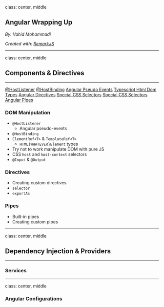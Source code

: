 class: center, middle

## Angular Wrapping Up

_By: Vahid Mohammadi_

<div class="fz-14">
    <i>Created with: <a href="https://github.com/gnab/remark">RemarkJS</a></i>
</div>

---

class: center, middle

## Components & Directives

---

<div class="doc-link">
    <a href="https://medium.com/claritydesignsystem/four-ways-of-listening-to-dom-events-in-angular-part-2-hostlistener-1b66d45b3e3d">@HostListener</a>
    <a href="https://alligator.io/angular/hostbinding-hostlistener/">@HostBinding</a>
    <a href="https://medium.com/claritydesignsystem/angular-pseudo-events-d4e7f89247ee">Angular Pseudo Events</a>
    <a href="https://medium.com/@tomsu/typescript-tips-tricks-c8fdef998d50#73d6">Typescript Html Dom Types</a>
    <a href="https://angular.io/guide/attribute-directives">Angular Directives</a>
    <a href="https://angular.io/guide/component-styles#special-selectors">Special CSS Selectors</a>
    <a href="https://angular.io/guide/attribute-directives#pass-values-into-the-directive-with-an-input-data-binding">Special CSS Selectors</a>
    <a href="https://angular.io/guide/pipes">Angular Pipes</a>
</div>

### DOM Manipulation

-   `@HostListener`
    -   Angular pseudo-events
-   `@HostBinding`
-   `ElementRef<T>` & `TemplateRef<T>`
    -   `HTML{WHATEVER}Element` types
-   Try not to work manipulate DOM with pure JS
-   CSS `host` and `host-context` selectors
-   `@Input` & `@Output`

### Directives

-   Creating custom directives
-   `selector`
-   `exportAs`

### Pipes

-   Built-in pipes
-   Creating custom pipes

---

class: center, middle

## Dependency Injection & Providers

---

### Services

---

class: center, middle

### Angular Configurations

